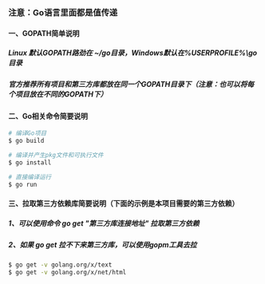 ### 注意：Go语言里面都是值传递
#### 一、GOPATH简单说明
##### Linux 默认GOPATH路劲在 ~/go目录，Windows默认在%USERPROFILE%\go目录
##### 官方推荐所有项目和第三方库都放在同一个GOPATH目录下（注意：也可以将每个项目放在不同的GOPATH下）

#### 二、Go相关命令简要说明
```bash
# 编译Go项目
$ go build

# 编译并产生pkg文件和可执行文件
$ go install

# 直接编译运行
$ go run
```

#### 三、拉取第三方依赖库简要说明（下面的示例是本项目需要的第三方依赖）
##### 1、可以使用命令 go get "第三方库连接地址" 拉取第三方依赖
##### 2、如果 go get 拉不下来第三方库，可以使用gopm工具去拉
```bash
$ go get -v golang.org/x/text
$ go get -v golang.org/x/net/html
```